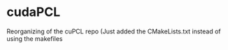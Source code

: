 # cudaPCL
Reorganizing of the cuPCL repo (Just added the CMakeLists.txt instead of using the makefiles
